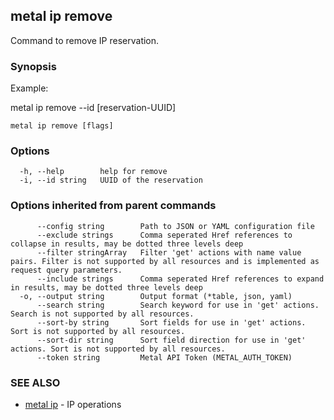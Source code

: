 ## metal ip remove

Command to remove IP reservation.

### Synopsis

Example:	

metal ip remove --id [reservation-UUID]



```
metal ip remove [flags]
```

### Options

```
  -h, --help        help for remove
  -i, --id string   UUID of the reservation
```

### Options inherited from parent commands

```
      --config string        Path to JSON or YAML configuration file
      --exclude strings      Comma seperated Href references to collapse in results, may be dotted three levels deep
      --filter stringArray   Filter 'get' actions with name value pairs. Filter is not supported by all resources and is implemented as request query parameters.
      --include strings      Comma seperated Href references to expand in results, may be dotted three levels deep
  -o, --output string        Output format (*table, json, yaml)
      --search string        Search keyword for use in 'get' actions. Search is not supported by all resources.
      --sort-by string       Sort fields for use in 'get' actions. Sort is not supported by all resources.
      --sort-dir string      Sort field direction for use in 'get' actions. Sort is not supported by all resources.
      --token string         Metal API Token (METAL_AUTH_TOKEN)
```

### SEE ALSO

* [metal ip](metal_ip.md)	 - IP operations

